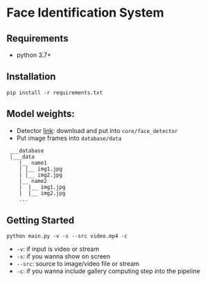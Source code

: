 # Face Identification System
## Requirements
- python 3.7+
## Installation
```
pip install -r requirements.txt
```
## Model weights:
- Detector [link](https://drive.google.com/drive/folders/1jULDZCfUWC_jDzZYz4bw3InirKeewbBS?usp=sharing): download and put into ```core/face_detector```
- Put image frames into ```database/data```
```
 ___database
 |___data
    |__ name1
    | |__ img1.jpg
    | |__ img2.jpg
    |__ name2
    |  |__ img1.jpg
    |  |__ img2.jpg
    ...
```
## Getting Started
```
python main.py -v -s --src video.mp4 -c
```

  - ```-v```: if input is video or stream
  - ```-s```: if you wanna show on screen
  - ```--src```: source to image/video file or stream
  - ```-c```: if you wanna include gallery computing step into the pipeline
